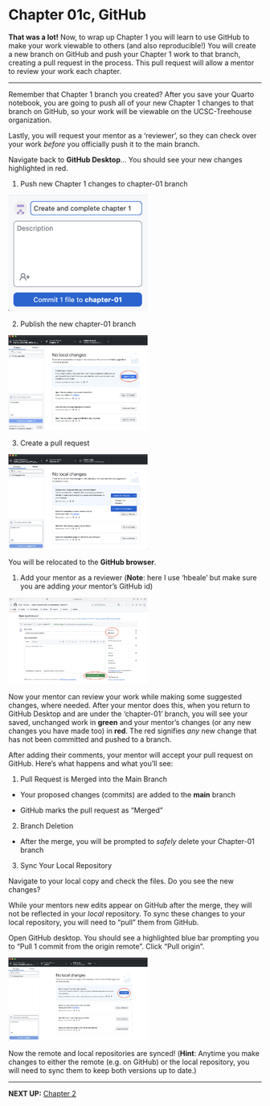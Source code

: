 # Chapter 01c, GitHub


**That was a lot!** Now, to wrap up Chapter 1 you will learn to use
GitHub to make your work viewable to others (and also reproducible!) You
will create a new branch on GitHub and push your Chapter 1 work to that
branch, creating a pull request in the process. This pull request will
allow a mentor to review your work each chapter.

------------------------------------------------------------------------

Remember that Chapter 1 branch you created? After you save your Quarto
notebook, you are going to push all of your new Chapter 1 changes to
that branch on GitHub, so your work will be viewable on the
UCSC-Treehouse organization.

Lastly, you will request your mentor as a ‘reviewer’, so they can check
over your work *before* you officially push it to the main branch.

Navigate back to **GitHub Desktop**… You should see your new changes
highlighted in red.

1.  Push new Chapter 1 changes to chapter-01 branch

<img src="Images/push_ch_1_to_ch_1_branch.png" 
     alt="Cropped image of bottom left corder of GitHub Desktop screen where description 'Create and complete chapter 1' is given and blue 'Commit 1 file to chapter-01' button is visible at the bottom."
     style="width: 55%;">

2.  Publish the new chapter-01 branch

<img src="Images/publish_ch_1_branch.png" 
     alt="GitHub Desktop screen where blue 'Publish branch' button is present and circled in red."
     style="width: 55%;">

3.  Create a pull request

<img src="Images/create_pull_request.png" 
     alt="GitHub Desktop screen after committing changes to new branch, prompted to click 'Create Pull Request' button in blue."
     style="width: 55%;">

You will be relocated to the **GitHub browser**.

1.  Add your mentor as a reviewer (**Note**: here I use ‘hbeale’ but
    make sure you are adding *your* mentor’s GitHub id)

<img src="Images/add_reviewer_to_pull_request.png" 
     alt="GitHub browser screen upon creating a pull request. On the righthand side, a reviewer is added. The example shows 'hbeale' as reviewer, circled in red."
     style="width: 55%;">

Now your mentor can review your work while making some suggested
changes, where needed. After your mentor does this, when you return to
GitHub Desktop and are under the ‘chapter-01’ branch, you will see your
saved, unchanged work in **green** and your mentor’s changes (or any new
changes you have made too) in **red**. The red signifies *any* new
change that has not been committed and pushed to a branch.

After adding their comments, your mentor will accept your pull request
on GitHub. Here’s what happens and what you’ll see:

1.  Pull Request is Merged into the Main Branch

- Your proposed changes (commits) are added to the **main** branch

- GitHub marks the pull request as “Merged”

2.  Branch Deletion

- After the merge, you will be prompted to *safely* delete your
  Chapter-01 branch

3.  Sync Your Local Repository

Navigate to your local copy and check the files. Do you see the new
changes?

While your mentors new edits appear on GitHub after the merge, they will
not be reflected in your *local* repository. To sync these changes to
your local repository, you will need to “pull” them from GitHub.

Open GitHub desktop. You should see a highlighted blue bar prompting you
to “Pull 1 commit from the origin remote”. Click “Pull origin”.

<img src="Images/pull_origin_changes.png" 
     alt="GitHub desktop screen upon changes to a file by someone on GitHub. GitHub desktop prompts the user to 'pull origin', ultimately syncing the remote and local repositories."
     style="width: 55%;">

Now the remote and local repositories are synced! (**Hint**: Anytime you
make changes to either the remote (e.g. on GitHub) or the local
repository, you will need to sync them to keep both versions up to
date.)

------------------------------------------------------------------------

**NEXT UP:** [Chapter
2](https://github.com/UCSC-Treehouse/Essential-skills-for-Treehouse-computational-research/blob/main/Chapter-Instructions/Chapter_02_Instructions.md)
